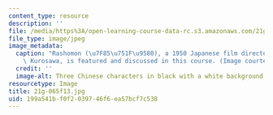 ```yaml
---
content_type: resource
description: ''
file: /media/https%3A/open-learning-course-data-rc.s3.amazonaws.com/21g-065-japanese-literature-and-cinema-fall-2013/199a541bf0f2039746f6ea57bcf7c538_21g-065f13.jpg
file_type: image/jpeg
image_metadata:
  caption: "Rashomon (\u7F85\u751F\u9580), a 1950 Japanese film directed by Akira\
    \ Kurosawa, is featured and discussed in this course. (Image courtesy of MIT OpenCourseWare.)"
  credit: ''
  image-alt: Three Chinese characters in black with a white background
resourcetype: Image
title: 21g-065f13.jpg
uid: 199a541b-f0f2-0397-46f6-ea57bcf7c538
---
```

